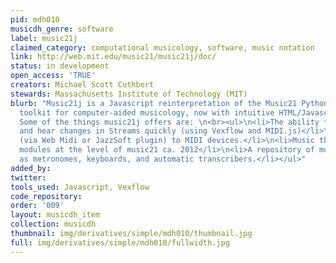 ```yaml
---
pid: mdh010
musicdh_genre: software
label: music21j
claimed_category: computational musicology, software, music notation
link: http://web.mit.edu/music21/music21j/doc/
status: in development
open_access: 'TRUE'
creators: Michael Scott Cuthbert
stewards: Massachusetts Institute of Technology (MIT)
blurb: "Music21j is a Javascript reinterpretation of the Music21 Python package,\na
  toolkit for computer-aided musicology, now with intuitive HTML/Javascript\ninterfaces.
  Some of the things music21j offers are: \n<br><ul>\n<li>The ability to visualize
  and hear changes in Streams quickly (using Vexflow and MIDI.js)</li>\n<li>Connections
  (via Web Midi or JazzSoft plugin) to MIDI devices.</li>\n<li>Music theory and analysis
  modules at the level of music21 ca. 2012</li>\n<li>A repository of modules such
  as metronomes, keyboards, and automatic transcribers.</li></ul>"
added_by: 
twitter: 
tools_used: Javascript, Vexflow
code_repository: 
order: '009'
layout: musicdh_item
collection: musicdh
thumbnail: img/derivatives/simple/mdh010/thumbnail.jpg
full: img/derivatives/simple/mdh010/fullwidth.jpg
---
```

